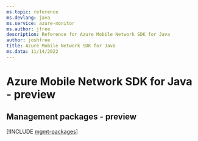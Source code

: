 ```yaml
---
ms.topic: reference
ms.devlang: java
ms.service: azure-monitor
ms.author: jfree
description: Reference for Azure Mobile Network SDK for Java
author: joshfree
title: Azure Mobile Network SDK for Java
ms.data: 11/14/2022
---
```

# Azure Mobile Network SDK for Java - preview

## Management packages - preview
[!INCLUDE [mgmt-packages](mobile-network-mgmt-index.md)]
